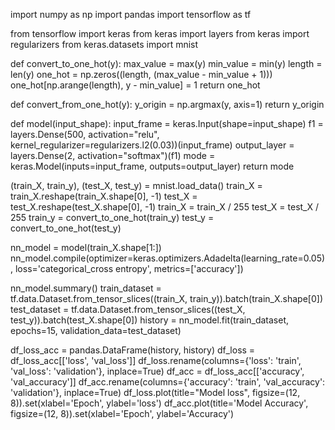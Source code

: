 import numpy as np
import pandas
import tensorflow as tf

from tensorflow import keras
from keras import layers
from keras import regularizers
from keras.datasets import mnist


def convert_to_one_hot(y):
    max_value = max(y)
    min_value = min(y)
    length = len(y)
    one_hot = np.zeros((length, (max_value - min_value + 1)))
    one_hot[np.arange(length), y - min_value] = 1
    return one_hot


def convert_from_one_hot(y):
    y_origin = np.argmax(y, axis=1)
    return y_origin


def model(input_shape):
    input_frame = keras.Input(shape=input_shape)
    f1 = layers.Dense(500, activation="relu", kernel_regularizer=regularizers.l2(0.03))(input_frame)
    output_layer = layers.Dense(2, activation="softmax")(f1)
    mode = keras.Model(inputs=input_frame, outputs=output_layer)
    return mode


(train_X, train_y), (test_X, test_y) = mnist.load_data()
train_X = train_X.reshape(train_X.shape[0], -1)
test_X = test_X.reshape(test_X.shape[0], -1)
train_X = train_X / 255
test_X = test_X / 255
train_y = convert_to_one_hot(train_y)
test_y = convert_to_one_hot(test_y)

nn_model = model(train_X.shape[1:])
nn_model.compile(optimizer=keras.optimizers.Adadelta(learning_rate=0.05),
                 loss='categorical_cross entropy',
                 metrics=['accuracy'])

nn_model.summary()
train_dataset = tf.data.Dataset.from_tensor_slices((train_X, train_y)).batch(train_X.shape[0])
test_dataset = tf.data.Dataset.from_tensor_slices((test_X, test_y)).batch(test_X.shape[0])
history = nn_model.fit(train_dataset, epochs=15, validation_data=test_dataset)

df_loss_acc = pandas.DataFrame(history, history)
df_loss = df_loss_acc[['loss', 'val_loss']]
df_loss.rename(columns={'loss': 'train', 'val_loss': 'validation'}, inplace=True)
df_acc = df_loss_acc[['accuracy', 'val_accuracy']]
df_acc.rename(columns={'accuracy': 'train', 'val_accuracy': 'validation'}, inplace=True)
df_loss.plot(title="Model loss", figsize=(12, 8)).set(xlabel='Epoch', ylabel='loss')
df_acc.plot(title='Model Accuracy', figsize=(12, 8)).set(xlabel='Epoch', ylabel='Accuracy')
